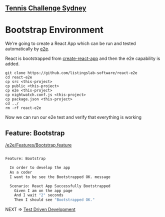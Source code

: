 
## [Tennis Challenge Sydney](./index.md)

# Bootstrap Environment

We're going to create a React App which can be run and 
tested automatically by [e2e](./e2e.md).

React is bootstrapped from [create-react-app](./bootstrap.md) 
and then the e2e capability is added.

```
git clone https://github.com/listingslab-software/react-e2e
cd react-e2e
cp src <this-project>
cp public <this-project>
cp e2e <this-project>
cp nightwatch.conf.js <this-project>
cp package.json <this-project>
cd ../
rm -rf react-e2e
```

Now we can run our e2e test and verify that everything is working

## Feature: Bootstrap

[/e2e/Features/Bootstrap.feature](https://github.com/listingslab-software/tennis-challenge-sydney/blob/master/e2e/Features/Bootstrap/Bootstrap.feature)

```bash

Feature: Bootstrap

  In order to develop the app
  As a coder
  I want to be see the Bootstrapped OK. message

  Scenario: React App Successfully Bootstrapped
    Given I am on the app page
    And I wait "2" seconds
    Then I should see "Bootstrapped OK."

```

NEXT => [Test Driven Development](https://listingslab-software.github.io/tennis-challenge-sydney/tdd.html)